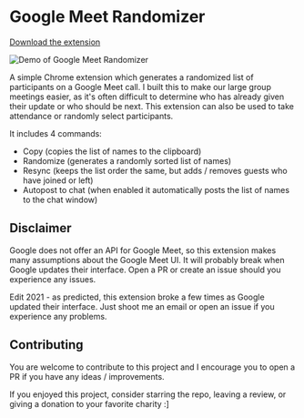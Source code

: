 # Google Meet Randomizer

[Download the extension](https://chrome.google.com/webstore/detail/google-meet-randomizer/lamfcglihfmokpfelfkepmhlggnkeppn?hl=en&authuser=2)

![Demo of Google Meet Randomizer](http://g.recordit.co/F7eFUqvBv8.gif)

A simple Chrome extension which generates a randomized list of participants on a Google Meet call. I built this to make our large group meetings easier, as it's often difficult to determine who has already given their update or who should be next. This extension can also be used to take attendance or randomly select participants.

It includes 4 commands:

- Copy (copies the list of names to the clipboard)
- Randomize (generates a randomly sorted list of names)
- Resync (keeps the list order the same, but adds / removes guests who have joined or left)
- Autopost to chat (when enabled it automatically posts the list of names to the chat window)

## Disclaimer

Google does not offer an API for Google Meet, so this extension makes many assumptions about the Google Meet UI. It will probably break when Google updates their interface. Open a PR or create an issue should you experience any issues.

Edit 2021 - as predicted, this extension broke a few times as Google updated their interface. Just shoot me an email or open an issue if you experience any problems.

## Contributing

You are welcome to contribute to this project and I encourage you to open a PR if you have any ideas / improvements.

If you enjoyed this project, consider starring the repo, leaving a review, or giving a donation to your favorite charity :]
